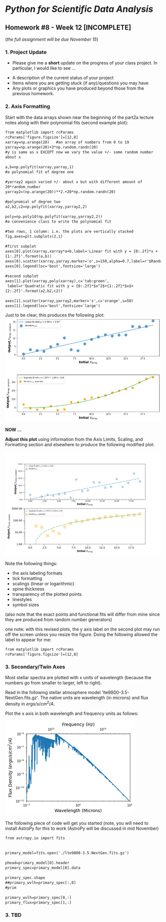 # _Python for Scientific Data Analysis_

## Homework #8 - Week 12 [INCOMPLETE] 
(_the full assignment will be due November 15_)

### 1. Project Update

* Please give me a **short** update on the progress of your class project.  In particular, I would like to see ...

- A description of the current status of your project
- Items where you are getting stuck (if any)/questions you may have
- Any plots or graphics you have produced beyond those from the previous homework.


### 2. Axis Formatting

 Start with the data arrays shown near the beginning of the part2a lecture notes along with their polynomial fits (second example plot):
 

 ```
from matplotlib import rcParams
rcParams['figure.figsize']=[12,8]
xarray=np.arange(20)   #an array of numbers from 0 to 19
yarray=np.arange(20)+3*np.random.randn(20)
 #y is same as x EXCEPT now we vary the value +/- some random number about x

a,b=np.polyfit(xarray,yarray,1)
 #a polynomial fit of degree one 

 #yarray2 again varied +/- about x but with different amount of 20*random_number
yarray2=(np.arange(20))**2.+20*np.random.randn(20)
 
 #polynomial of degree two
a2,b2,c2=np.polyfit(xarray,yarray2,2)

poly=np.poly1d(np.polyfit(xarray,yarray2,2))
 #a convenience class to write the polynomial fit

 #two rows, 1 column: i.e. the plots are vertically stacked
fig,axes=plt.subplots(2,1) 
 
 #first subplot
axes[0].plot(xarray,xarray*a+b,label='Linear fit with y = {0:.2f}*x + {1:.2f}'.format(a,b))
axes[0].scatter(xarray,yarray,marker='o',s=150,alpha=0.7,label=r'$Random_{num}$')
axes[0].legend(loc='best',fontsize='large')

 #second subplot
axes[1].plot(xarray,poly(xarray),c='tab:green',
  label=r'Quadratic fit with y = {0:.2f}*$x^2$+{1:.2f}*$x$+{2:.2f}'.format(a2,b2,c2))

axes[1].scatter(xarray,yarray2,marker='s',c='orange',s=50)
axes[1].legend(loc='best',fontsize='large')
 
 ```
 
 Just to be clear, this produces the following plot:
 ![](./Ex2_2.png)
 
 
 **NOW ...**
 
 **Adjust this plot** using information from the Axis Limits, Scaling, and Formatting section and elsewhere to produce the following modified plot:
 
 ![](./Ex2_2revised2.png)
 
 
 
 Note the following things:
 
 * the axis labeling formats
 * tick formatting
 * scalings (linear or logarithmic)
 * spine thickness
 * transparency of the plotted points
 * linestyles
 * symbol sizes
 
 (also note that the exact points and functional fits will differ from mine since they are produced from random number generators)
 
 one note: with this revised plots, the y axis label on the second plot may run off the screen unless you resize the figure.  Doing the following allowed the label to appear for me:
 
 ```
 from matplotlib import rcParams
 rcParams['figure.figsize']=[12,8]
 ```

### 3. Secondary/Twin Axes

Most stellar spectra are plotted with x units of wavelength (because the numbers go from smaller to larger, left to right).   

Read in the following stellar atmosphere model 'lte9800-3.5-NextGen.fits.gz'.  The native units are wavelength (in microns) and flux density in $ergs/s/cm^{2}/A$.

Plot the x axis in both wavelength and frequency units as follows:

 ![](./stellarspectrum.png)
 
 

 
The following piece of code will get you started (note, you will need to install AstroPy for this to work (AstroPy will be discussed in mid November)

```
from astropy.io import fits


primary_model=fits.open('./lte9800-3.5.NextGen.fits.gz')
                    
phead=primary_model[0].header
primary_spec=primary_model[0].data

primary_spec.shape
##primary_wvlh=primary_spec[:,0]
#prim

primary_wvlh=primary_spec[0,:]
primary_flux=primary_spec[1,:]
```

### 3. TBD